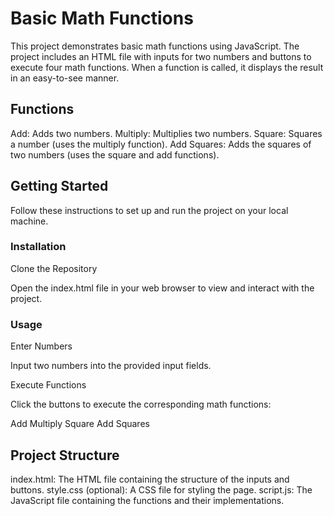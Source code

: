 # Basic Math Functions

This project demonstrates basic math functions using JavaScript. The project includes an HTML file with inputs for two numbers and buttons to execute four math functions. When a function is called, it displays the result in an easy-to-see manner.

## Functions
Add: Adds two numbers.
Multiply: Multiplies two numbers.
Square: Squares a number (uses the multiply function).
Add Squares: Adds the squares of two numbers (uses the square and add functions).

## Getting Started
Follow these instructions to set up and run the project on your local machine.

### Installation
Clone the Repository

Open the index.html file in your web browser to view and interact with the project.

### Usage
Enter Numbers

Input two numbers into the provided input fields.

Execute Functions

Click the buttons to execute the corresponding math functions:

Add
Multiply
Square
Add Squares


## Project Structure
index.html: The HTML file containing the structure of the inputs and buttons.
style.css (optional): A CSS file for styling the page.
script.js: The JavaScript file containing the functions and their implementations.